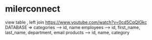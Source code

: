 # milerconnect
view table , left join
https://www.youtube.com/watch?v=0cd5CqQlGkc
DATABASE => categories --> id, name
            employees  --> id, first_name, last_name, department, email
            products   --> id, name, category
    
